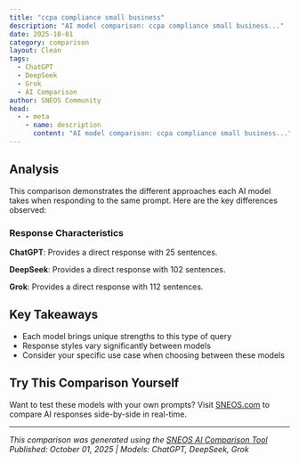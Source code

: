 ```yaml
---
title: "ccpa compliance small business"
description: "AI model comparison: ccpa compliance small business..."
date: 2025-10-01
category: comparison
layout: Clean
tags:
  - ChatGPT
  - DeepSeek
  - Grok
  - AI Comparison
author: SNEOS Community
head:
  - - meta
    - name: description
      content: "AI model comparison: ccpa compliance small business..."
---
```


<ChatComparison
  title="ccpa compliance small business"
  prompt="ccpa compliance small business"
  :responses='{
    "ChatGPT": "Sure! Here\u2019s a brief overview on CCPA compliance for small businesses:\n\n### What is CCPA?\nThe California Consumer Privacy Act (CCPA) is a privacy law that gives California residents more control over their personal information held by businesses.\n\n### Does CCPA Apply to Small Businesses?\nCCPA applies to businesses that meet **any** of the following criteria and do business in California:\n- Have annual gross revenues over $25 million,\n- Buy, receive, sell, or share personal information of 50,000 or more consumers, households, or devices annually,\n- Derive 50% or more of their annual revenues from selling consumers\u2019 personal information.\n\nIf your small business doesn\u2019t meet any of these thresholds, CCPA typically does not require compliance, but it\u2019s still good practice to be privacy-conscious.\n\n### Steps for Small Businesses to Comply with CCPA (if applicable)\n1. **Understand What Personal Information You Collect**  \n   Identify and document what personal info you collect, how you collect it, and how you use it.\n\n2. **Update Your Privacy Policy**  \n   Clearly disclose your data collection and sharing practices, including consumer rights under CCPA, on your website.\n\n3. **Enable Consumer Rights**  \n   Allow California residents to:\n   - Know what personal data you collect,\n   - Request deletion of their data,\n   - Opt out of the sale of personal information,\n   - Access their personal information.\n\n4. **Implement Verification Procedures**  \n   Ensure you verify the identity of consumers making CCPA requests.\n\n5. **Train Your Employees**  \n   Make sure staff handling consumer inquiries know how to respond to CCPA-related requests.\n\n6. **Maintain Data Security**  \n   Implement reasonable security measures to protect personal data.\n\n### When Compliance May Be Voluntary\nEven if your business is below thresholds, complying voluntarily can build trust and prepare you for future regulations.\n\n### Resources\n- Official CCPA text: [https://oag.ca.gov/privacy/ccpa](https://oag.ca.gov/privacy/ccpa)\n- California Attorney General website for compliance guides\n- Consider consulting a privacy attorney for tailored advice.\n\n---\n\nIf you provide more details about your business, I can offer more specific guidance!",
    "DeepSeek": "Of course. This is a critical topic for small businesses. The California Consumer Privacy Act (CCPA), as amended by the CPRA, can seem daunting, but it\u0027s manageable for a small business with a focused approach.\n\nHere is a practical, step-by-step guide to CCPA compliance for a small business.\n\n### First, Do You Even Need to Comply?\n\nThe CCPA has specific thresholds. You must comply if your business meets **ONE or more** of the following:\n\n1.  **Gross Revenue:** Has annual gross revenues over $25 million.\n2.  **Data Handling:** Buys, sells, or shares the personal information of **100,000 or more** California consumers or households.\n3.  **Revenue from Data:** Derives **50% or more** of its annual revenue from selling or sharing California consumers\u0027 personal information.\n\n\u003E **\uD83D\uDCA1 Small Business Nuance:** The \u0022100,000 consumers\u0022 threshold is the one that often catches small businesses off guard. Count carefully! It\u0027s not just customers; it\u0027s any California resident whose data you have (e.g., website visitors, newsletter subscribers, potential leads).\n\n---\n\n### A Step-by-Step CCPA Compliance Plan for Small Businesses\n\n#### Step 1: Data Mapping - Know What You Have\nYou can\u0027t protect what you don\u0027t know. This is your most critical first step.\n\n*   **What to Do:** Create a simple spreadsheet. List:\n    *   **What Data You Collect:** Names, emails, addresses, IP addresses, purchase history, etc.\n    *   **Where You Collect It:** Website contact forms, point-of-sale system, newsletter sign-ups, etc.\n    *   **Where You Store It:** Google Drive, QuickBooks, your email inbox, a filing cabinet, etc.\n    *   **Who You Share It With:** (This is key for CCPA). Do you use:\n        *   Google Analytics/Faceman Pixel? (Sharing)\n        *   Mailchimp/Constant Contact? (Sharing)\n        *   A shipping provider like USPS or FedEx? (Sharing)\n        *   A digital advertising platform? (This could be **Selling** or **Sharing**).\n\n#### Step 2: Update Your Privacy Policy\nYour privacy policy is your main tool for transparency. It must be comprehensive and easy to find.\n\n*   **What to Include:**\n    *   **The Categories of Personal Information** you collect (from your data map).\n    *   **The Purposes** for which you use each category.\n    *   **Categories of Third Parties** you share the information with.\n    *   **A \u0022Right to Opt-Out\u0022** of the sale or sharing of their personal information.\n    *   **Instructions** on how consumers can submit a **Request to Know**, **Request to Delete**, and **Request to Correct**.\n    *   **Notice of Financial Incentives** (if you offer discounts for data collection).\n    *   **The Date** the policy was last updated.\n\n\u003E **\uD83D\uDEA8 Important:** You must update your privacy policy at least once every 12 months.\n\n#### Step 3: Set Up Consumer Rights Request Processes\nThe CCPA gives California consumers core rights. You must provide at least two methods for them to submit requests (e.g., a webform and an email address).\n\n*   **The Key Rights:**\n    1.  **Right to Know:** They can ask what personal information you have about them, where you got it, and how you use it.\n    2.  **Right to Delete:** They can ask you to delete their personal information (with some exceptions).\n    3.  **Right to Correct:** They can ask you to correct inaccurate personal information.\n    4.  **Right to Opt-Out of Sale/Sharing:** They can tell you to stop \u0022selling\u0022 or \u0022sharing\u0022 their data for cross-context behavioral advertising.\n    5.  **Right to Limit Use of Sensitive Information:** If you collect sensitive info (e.g., precise geolocation, racial origin), they can limit its use.\n\n*   **How to Comply:**\n    *   Create a simple webform and an email address (e.g., \u0060privacy@yourbusiness.com\u0060) for requests.\n    *   Designate someone to monitor these channels.\n    *   You have 45 days to respond to a verifiable request. You cannot charge a fee.\n\n#### Step 4: Implement the \u0022Do Not Sell or Share My Personal Information\u0022 Link\nThis is one of the most visible requirements.\n\n*   **What to Do:** Place a clear and conspicuous link on your website\u0027s homepage titled \u0022**Your Privacy Choices**\u0022 or \u0022**Do Not Sell or Share My Personal Information**\u0022.\n*   **Where:** Typically in the website footer, next to your Privacy Policy link.\n*   **What it Does:** This link should lead to a page where users can easily opt-out of the \u0022sale\u0022 or \u0022sharing\u0022 of their data. For many small businesses, this means connecting it to a universal opt-out signal recognition tool (see Step 5).\n\n#### Step 5: Recognize Universal Opt-Out Signals (Like the GPC)\nThe CCPA requires you to recognize signals like the **Global Privacy Control (GPC)**, which is a browser-level setting that broadcasts a user\u0027s privacy preference.\n\n*   **What to Do:** You need to ensure your website can detect the GPC signal and automatically process it as an opt-out of sale/sharing. This often requires technical help from your web developer.\n\n#### Step 6: Train Your Staff\nYour employees are your first line of defense.\n\n*   **Who to Train:** Anyone who handles customer data or might receive a privacy request (e.g., customer service, front desk, marketing).\n*   **What to Cover:**\n    *   What the CCPA is.\n    *   How to identify a consumer rights request.\n    *   The process for escalating a request to the designated person.\n    *   The importance of not discriminating against users who exercise their rights.\n\n#### Step 7: Review Service Provider Contracts\nYou are liable for what your vendors do with the data you give them.\n\n*   **What to Do:** Identify all third parties you share personal data with (from Step 1).\n*   **Ensure Contracts:** Your contracts with these \u0022service providers\u0022 or \u0022contractors\u0022 must include specific CCPA-mandated clauses that prohibit them from using the data for their own purposes. Many vendors have updated their Data Processing Addendums (DPAs) for this.\n\n---\n\n### Common Small Business Scenarios \u0026 Pitfalls\n\n*   **\u0022I just use Google Analytics and Facebook Ads.\u0022**\n    *   This is likely considered \u0022sharing\u0022 or even \u0022selling\u0022 under the CCPA\u0027s broad definitions. You need to disclose this in your privacy policy and offer an opt-out link.\n\n*   **\u0022My data is just in my email and QuickBooks.\u0022**\n    *   You still have personal information! You need a process if someone emails you asking to see or delete their data.\n\n*   **\u0022I have a mailing list with Mailchimp.\u0022**\n    *   Mailchimp is a \u0022service provider.\u0022 Ensure your agreement with them is CCPA-compliant. You are responsible for honoring deletion requests for people on that list.\n\n### Summary Checklist for a Small Business\n\n*   [ ] **Determine** if the CCPA applies to you.\n*   [ ] **Map** your data flows (what, where, who).\n*   [ ] **Draft/Update** your Privacy Policy with all required CCPA disclosures.\n*   [ ] **Create** a process for handling consumer rights requests (Know, Delete, Correct).\n*   [ ] **Add** the \u0022Do Not Sell or Share My Personal Information\u0022 link to your website.\n*   [ ] **Implement** recognition of the Global Privacy Control (GPC).\n*   [ ] **Train** your staff on the basics of the law.\n*   [ ] **Review** vendor contracts for CCPA terms.\n\n**Disclaimer:** This guide is for informational purposes only and does not constitute legal advice. The CCPA/CPRA is a complex law, and you should consult with a qualified attorney to ensure your specific business is fully compliant.",
    "Grok": "The California Consumer Privacy Act (CCPA) is a data privacy law that applies to businesses operating in California or handling personal information of California residents. For small businesses, compliance with the CCPA can seem daunting, but it\u0027s manageable with the right steps. Below, I\u2019ll outline key aspects of the CCPA, whether it applies to your small business, and actionable steps to achieve compliance.\n\n---\n\n### **Does CCPA Apply to Your Small Business?**\nThe CCPA applies to for-profit businesses that collect personal information from California residents and meet **at least one** of the following criteria:\n1. Annual gross revenue of over $25 million.\n2. Buys, sells, or shares personal information of 50,000 or more California consumers, households, or devices annually (increased to 100,000 as of January 1, 2023, under the CPRA amendments).\n3. Derives 50% or more of its annual revenue from selling or sharing personal information of California consumers.\n\n**Note**: If your small business doesn\u2019t meet any of these thresholds, you are generally exempt from CCPA requirements. However, it\u2019s still good practice to prioritize data privacy as a way to build trust with customers and prepare for future regulations.\n\nEven if CCPA doesn\u2019t apply, other laws like the California Privacy Rights Act (CPRA, an amendment to CCPA effective January 1, 2023) or industry-specific regulations may impact your business.\n\n---\n\n### **Key CCPA Requirements for Compliance**\nIf your small business meets the criteria above, you must adhere to the following CCPA requirements:\n\n1. **Notice at Collection**:\n   - Inform consumers at or before the point of data collection about the categories of personal information (PI) you collect and the purposes for which it will be used.\n   - This notice often takes the form of a privacy policy or a \u201Cnotice at collection\u201D on your website or app.\n\n2. **Consumer Rights**:\n   - California residents have specific rights under the CCPA, and your business must facilitate these rights:\n     - **Right to Know**: Consumers can request details about the PI you collect, use, or disclose.\n     - **Right to Delete**: Consumers can request the deletion of their PI, with some exceptions.\n     - **Right to Opt-Out**: Consumers can opt out of the sale or sharing of their PI. If you sell or share data, you must provide a clear \u201CDo Not Sell or Share My Personal Information\u201D link on your website.\n     - **Right to Non-Discrimination**: You cannot discriminate against consumers for exercising their rights (e.g., by charging higher prices or denying services).\n\n3. **Data Security**:\n   - Implement reasonable security measures to protect PI from unauthorized access, use, or disclosure.\n   - Failure to secure data can result in penalties, especially in the event of a data breach.\n\n4. **Service Provider Contracts**:\n   - If you use third-party vendors (e.g., payment processors, marketing tools) that process PI on your behalf, you must have written agreements ensuring they comply with CCPA requirements.\n   - Update contracts to include data protection clauses.\n\n5. **Responding to Consumer Requests**:\n   - Verify and respond to consumer requests (e.g., to know or delete data) within 45 days (extendable to 90 days with notice).\n   - Provide toll-free numbers or online forms for consumers to submit requests.\n\n6. **Employee and B2B Exemptions (Temporary)**:\n   - Under the CPRA, PI collected from employees, job applicants, or business contacts was temporarily exempt from most CCPA rights until December 31, 2022. As of January 1, 2023, these exemptions have expired, meaning businesses must comply with CCPA for this data as well (with some exceptions for certain notices until January 1, 2024, if extended).\n\n---\n\n### **Steps for Small Businesses to Achieve CCPA Compliance**\nCompliance doesn\u2019t have to be overwhelming. Follow these practical steps tailored for small businesses:\n\n1. **Assess Applicability**:\n   - Review your revenue, data collection volume, and revenue sources to determine if CCPA applies.\n   - Document this assessment to show due diligence.\n\n2. **Conduct a Data Inventory**:\n   - Identify what personal information you collect (e.g., names, email addresses, IP addresses, purchase history).\n   - Map where data is stored, how it\u2019s used, and who it\u2019s shared with (e.g., vendors, marketing tools).\n\n3. **Update Your Privacy Policy**:\n   - Create or update a CCPA-compliant privacy policy on your website.\n   - Include:\n     - Categories of PI collected.\n     - Purposes for collection and use.\n     - Consumer rights and how to exercise them.\n     - Whether you sell or share PI and how to opt out.\n   - Use clear, plain language. Templates are available online, but consider consulting a legal expert for customization.\n\n4. **Implement Opt-Out Mechanisms**:\n   - If you sell or share PI (e.g., for targeted advertising), add a prominent \u201CDo Not Sell or Share My Personal Information\u201D link on your website.\n   - Ensure the opt-out process is user-friendly.\n\n5. **Set Up a Consumer Request Process**:\n   - Designate at least two methods for consumers to submit requests (e.g., email, web form, or toll-free number).\n   - Train staff to handle requests within the 45-day timeline.\n   - Verify the identity of requestors to prevent fraud, but keep verification processes simple.\n\n6. **Strengthen Data Security**:\n   - Use encryption, secure passwords, and access controls to protect PI.\n   - Regularly update software and train employees on phishing and cybersecurity best practices.\n   - Develop an incident response plan for data breaches.\n\n7. **Review Vendor Contracts**:\n   - Ensure third-party service providers (e.g., email marketing tools, CRMs) are CCPA-compliant.\n   - Sign Data Processing Agreements (DPAs) or amend existing contracts to limit how vendors use PI.\n\n8. **Train Employees**:\n   - Educate your team on CCPA requirements and data privacy best practices.\n   - Focus on handling consumer requests, recognizing PI, and reporting potential security issues.\n\n9. **Monitor Updates**:\n   - Stay informed about changes to the CCPA and CPRA, as enforcement and interpretations evolve.\n   - The California Privacy Protection Agency (CPPA) provides resources and updates on its website.\n\n---\n\n### **Penalties for Non-Compliance**\nNon-compliance with CCPA can result in significant penalties:\n- **Civil Penalties**: Up to $2,500 per violation or $7,500 per intentional violation, enforced by the California Attorney General or CPPA.\n- **Data Breach Liability**: $100\u2013$750 per consumer per incident or actual damages (whichever is greater) if a breach occurs due to inadequate security.\n- **Reputational Damage**: Loss of customer trust can hurt small businesses more than fines.\n\nEnforcement actions typically follow a 30-day cure period, during which you can fix violations before penalties are imposed (though this cure period may not apply in all cases under CPRA).\n\n---\n\n### **Cost-Effective Tips for Small Businesses**\n- **Use Free Resources**: Leverage templates and guides from the California Attorney General\u2019s website or industry associations.\n- **Start Simple**: Focus on core requirements (privacy policy, opt-out link, request process) before tackling complex areas.\n- **Automate Where Possible**: Use affordable compliance tools for managing consumer requests or cookie consent banners (e.g., Termly, Cookiebot).\n- **Consult Experts**: If budget allows, hire a privacy consultant or lawyer for a one-time review to ensure compliance.\n\n---\n\n### **Key Updates from CPRA (Effective January 1, 2023)**\nThe CPRA, which amends and expands the CCPA, introduced changes that may affect small businesses:\n- Threshold for data collection increased from 50,000 to 100,000 consumers/households/devices.\n- New consumer rights, like the **Right to Correct** inaccurate PI and **Right to Limit Use** of sensitive PI (e.g., health or biometric data).\n- Stricter rules on automated decision-making and profiling.\n- Creation of the California Privacy Protection Agency (CPPA) to enforce privacy laws.\n\nIf you\u2019re already working toward CCPA compliance, many of these steps will align with CPRA requirements.\n\n---\n\n### **Conclusion**\nFor small businesses, CCPA compliance is about transparency, consumer trust, and protecting data. If you meet the applicability thresholds, start by understanding your data practices, updating your privacy policy, and setting up processes for consumer requests. Even if CCPA doesn\u2019t apply, adopting privacy best practices can set you apart in a competitive market and prepare you for future regulations.\n\nIf you\u2019re unsure about specific aspects of compliance, consider consulting a legal or privacy professional, especially if your business handles sensitive data or operates close to the applicability thresholds. For further guidance, the California Attorney General\u2019s website (oag.ca.gov/privacy/ccpa) and the CPPA website (cppa.ca.gov) are excellent resources.\n\nLet me know if you have specific questions or need help with a particular aspect of CCPA compliance!"
  }'
  published-date="19:03"
/>

## Analysis

This comparison demonstrates the different approaches each AI model takes when responding to the same prompt. Here are the key differences observed:

### Response Characteristics

**ChatGPT**: Provides a direct response with 25 sentences. 

**DeepSeek**: Provides a direct response with 102 sentences. 

**Grok**: Provides a direct response with 112 sentences. 

## Key Takeaways

- Each model brings unique strengths to this type of query
- Response styles vary significantly between models
- Consider your specific use case when choosing between these models

## Try This Comparison Yourself

Want to test these models with your own prompts? Visit [SNEOS.com](https://sneos.com) to compare AI responses side-by-side in real-time.

---

*This comparison was generated using the [SNEOS AI Comparison Tool](https://sneos.com)*
*Published: October 01, 2025 | Models: ChatGPT, DeepSeek, Grok*
